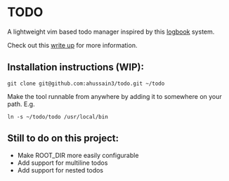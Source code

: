 # TODO

A lightweight vim based todo manager inspired by this [logbook](https://routley.io/tech/2017/11/23/logbook.html) system.

Check out this [write up](https://awais.io/vim-based-todo/) for more information.

## Installation instructions (WIP):

```
git clone git@github.com:ahussain3/todo.git ~/todo
```

Make the tool runnable from anywhere by adding it to somewhere on your path. E.g.
```
ln -s ~/todo/todo /usr/local/bin
```

## Still to do on this project:
* Make ROOT_DIR more easily configurable
* Add support for multiline todos
* Add support for nested todos
